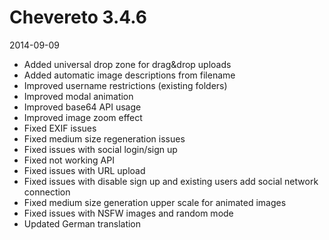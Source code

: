 # Chevereto 3.4.6

2014-09-09

- Added universal drop zone for drag&drop uploads
- Added automatic image descriptions from filename
- Improved username restrictions (existing folders)
- Improved modal animation
- Improved base64 API usage
- Improved image zoom effect
- Fixed EXIF issues
- Fixed medium size regeneration issues
- Fixed issues with social login/sign up
- Fixed not working API
- Fixed issues with URL upload
- Fixed issues with disable sign up and existing users add social network connection
- Fixed medium size generation upper scale for animated images
- Fixed issues with NSFW images and random mode
- Updated German translation
